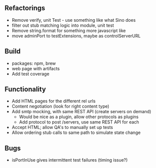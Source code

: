 ## Refactorings
* Remove verify, unit Test - use something like what Sino does
* filter out stub matching logic into module, unit test
* Remove string.format for something more javascript like
* move adminPort to testExtensions, maybe as controlServerURL

## Build
* packages: npm, brew
* web page with artifacts
* Add test coverage

## Functionality
* Add HTML pages for the different rel urls
* Content negotiation (look for right content type)
* Add smtp mocking, with same REST API (create servers on demand)
    * Would be nice as a plugin, allow other protocols as plugins
    * Add protocol to post /servers, use same REST API for each
* Accept HTML; allow QA's to manually set up tests
* Allow ordering stub calls to same path to simulate state change

## Bugs
* isPortInUse gives intermittent test failures (timing issue?)

